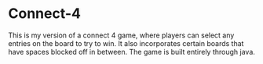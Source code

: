 # Connect-4
This is my version of a connect 4 game, where players can select any entries on the board to try to win. It also incorporates certain boards that have spaces blocked off in between. The game is built entirely through java.
